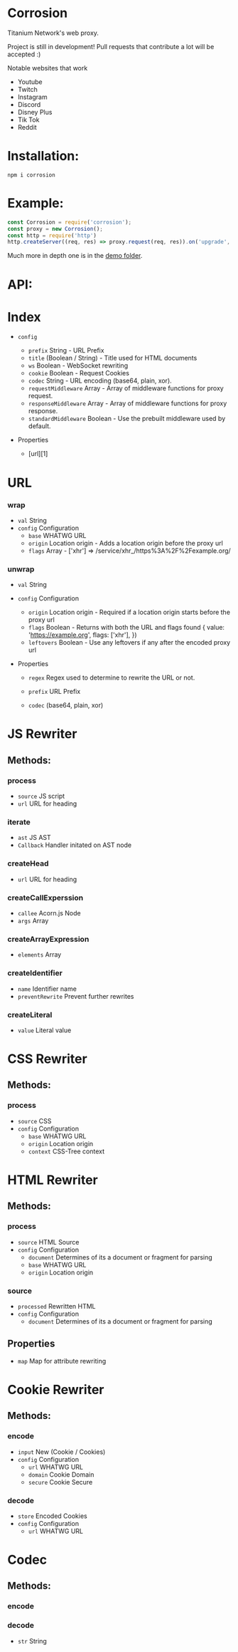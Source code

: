 # Corrosion
Titanium Network's web proxy.

Project is still in development! Pull requests that contribute a lot will be accepted :)

Notable websites that work
- Youtube
- Twitch
- Instagram
- Discord
- Disney Plus
- Tik Tok
- Reddit


# Installation:
```
npm i corrosion
```

# Example:
```javascript
const Corrosion = require('corrosion');
const proxy = new Corrosion();
const http = require('http')
http.createServer((req, res) => proxy.request(req, res)).on('upgrade', proxy.upgrade).listen(80);
```
Much more in depth one is in the [demo folder](demo/).

# API:
  
  
# Index
-  `config`
   - `prefix` String - URL Prefix
   - `title` (Boolean / String) - Title used for HTML documents
   - `ws` Boolean - WebSocket rewriting
   - `cookie` Boolean - Request Cookies
   - `codec` String - URL encoding (base64, plain, xor).
   - `requestMiddleware` Array - Array of middleware functions for proxy request. 
   - `responseMiddleware` Array - Array of middleware functions for proxy response.
   - `standardMiddleware` Boolean - Use the prebuilt middleware used by default. 

- Properties
  - [url][1]

# URL 

### wrap
  - `val` String
  - `config` Configuration
    - `base` WHATWG URL
    - `origin` Location origin - Adds a location origin before the proxy url
    - `flags` Array - ['xhr'] => /service/xhr_/https%3A%2F%2Fexample.org/

### unwrap
  - `val` String
  - `config` Configuration
    - `origin` Location origin - Required if a location origin starts before the proxy url
    - `flags` Boolean - Returns with both the URL and flags found { value: 'https://example.org', flags: ['xhr'], })
    - `leftovers` Boolean - Use any leftovers if any after the encoded proxy url


- Properties
  - `regex` Regex used to determine to rewrite the URL or not.

  - `prefix` URL Prefix

  - `codec` (base64, plain, xor)


# JS Rewriter

## Methods:

### process
  - `source` JS script
  - `url` URL for heading

### iterate
  - `ast` JS AST
  - `Callback` Handler initated on AST node

### createHead
  - `url` URL for heading

### createCallExperssion 
  - `callee` Acorn.js Node
  - `args` Array

### createArrayExpression
  - `elements` Array

### createIdentifier
  - `name` Identifier name
  - `preventRewrite` Prevent further rewrites

### createLiteral
  - `value` Literal value

# CSS Rewriter

## Methods:

### process
  - `source` CSS
  - `config` Configuration
    - `base` WHATWG URL
    - `origin` Location origin
    - `context` CSS-Tree context

# HTML Rewriter 

## Methods:

### process
  - `source` HTML Source 
  - `config` Configuration
    - `document` Determines of its a document or fragment for parsing
    - `base` WHATWG URL
    - `origin` Location origin

### source
  - `processed` Rewritten HTML
  - `config` Configuration
    - `document` Determines of its a document or fragment for parsing

## Properties
- `map` Map for attribute rewriting


# Cookie Rewriter 

## Methods:

### encode
  - `input` New (Cookie / Cookies)
  - `config` Configuration
    - `url` WHATWG URL
    - `domain` Cookie Domain
    - `secure` Cookie Secure

### decode
  - `store` Encoded Cookies
  - `config` Configuration
    - `url` WHATWG URL

# Codec

## Methods:

### encode
### decode
  - `str` String
